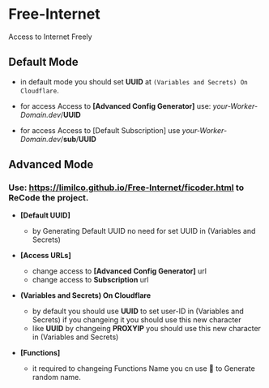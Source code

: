 # Free-Internet
Access to Internet Freely


## Default Mode

* in default mode you should set **UUID** at `(Variables and Secrets) On Cloudflare`.

* for access Access to **[Advanced Config Generator]** use:    _your-Worker-Domain.dev_/**UUID**
* for access Access to [Default Subscription] use    _your-Worker-Domain.dev_/**sub**/**UUID**


## Advanced Mode

### Use: https://limilco.github.io/Free-Internet/ficoder.html to ReCode the project.

* **[Default UUID]**
  * by Generating Default UUID no need for set UUID in (Variables and Secrets)

* **[Access URLs]**
  * change access to **[Advanced Config Generator]** url
  * change access to **Subscription** url
 
* **(Variables and Secrets) On Cloudflare**
  * by default you should use **UUID** to set user-ID in (Variables and Secrets) if you changeing it you should use this new character
  * like **UUID** by changeing **PROXYIP** you should use this new character in (Variables and Secrets)
 
* **[Functions]**
  * it required to changeing Functions Name you cn use 🎁 to Generate random name.
